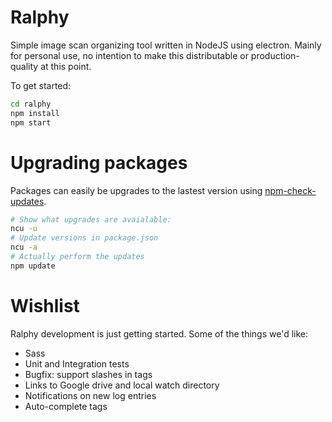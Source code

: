 # Ralphy
Simple image scan organizing tool written in NodeJS using electron.
Mainly for personal use, no intention to make this distributable or production-quality at this point.

To get started:
```bash
cd ralphy
npm install
npm start
```


# Upgrading packages #

Packages can easily be upgrades to the lastest version using [npm-check-updates](https://www.npmjs.com/package/npm-check-updates).
 ```bash
 # Show what upgrades are avaialable:
 ncu -u
 # Update versions in package.json
 ncu -a
 # Actually perform the updates
 npm update
 ```


# Wishlist #
Ralphy development is just getting started. Some of the things we'd like:
- Sass
- Unit and Integration tests
- Bugfix: support slashes in tags
- Links to Google drive and local watch directory
- Notifications on new log entries
- Auto-complete tags
